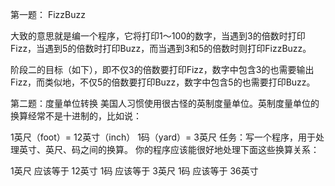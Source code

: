 第一题： FizzBuzz
  
  大致的意思就是编一个程序，它将打印1～100的数字，当遇到3的倍数时打印Fizz，当遇到5的倍数时打印Buzz，而当遇到3和5的倍数时则打印FizzBuzz。
  
  阶段二的目标（如下），即不仅3的倍数要打印Fizz，数字中包含3的也需要输出Fizz，而类似地，不仅5的倍数要打印Buzz，数字中包含5的也需要打印Buzz。
  
  
第二题：度量单位转换
美国人习惯使用很古怪的英制度量单位。英制度量单位的换算经常不是十进制的，比如说：

1英尺（foot）= 12英寸（inch）
1码（yard）= 3英尺
任务：写一个程序，用于处理英寸、英尺、码之间的换算。
你的程序应该能很好地处理下面这些换算关系：

1英尺 应该等于 12英寸
1码 应该等于 3英尺
1码 应该等于 36英寸

